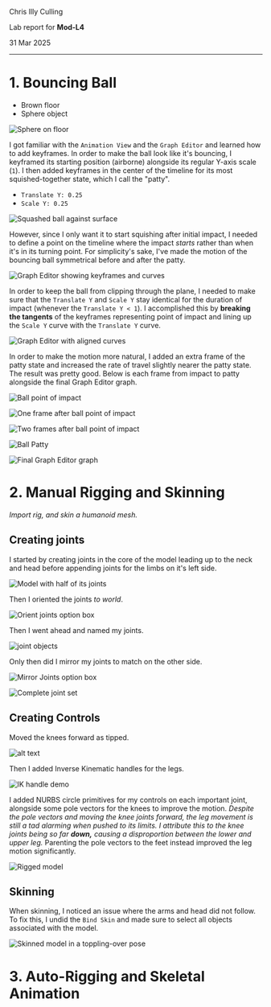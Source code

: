 Chris Illy Culling

Lab report for **Mod-L4**

31 Mar 2025

---

# 1. Bouncing Ball

- Brown floor
- Sphere object 

![Sphere on floor](image-19.png)

I got familiar with the `Animation View` and the `Graph Editor` and learned how to add keyframes. In order to make the ball look like it's bouncing, I keyframed its starting position (airborne) alongside its regular Y-axis scale (`1`). I then added keyframes in the center of the timeline for its most squished-together state, which I call the "patty".

- `Translate Y: 0.25`
- `Scale Y: 0.25`

![Squashed ball against surface](image-20.png)

However, since I only want it to start squishing after initial impact, I needed to define a point on the timeline where the impact *starts* rather than when it's in its turning point. For simplicity's sake, I've made the motion of the bouncing ball symmetrical before and after the patty.

![Graph Editor showing keyframes and curves](image-21.png)

In order to keep the ball from clipping through the plane, I needed to make sure that the `Translate Y` and `Scale Y` stay identical for the duration of impact (whenever the `Translate Y < 1`). I accomplished this by **breaking the tangents** of the keyframes representing point of impact and lining up the `Scale Y` curve with the `Translate Y` curve.

![Graph Editor with aligned curves](image-22.png)

In order to make the motion more natural, I added an extra frame of the patty state and increased the rate of travel slightly nearer the patty state. The result was pretty good. Below is each frame from impact to patty alongside the final Graph Editor graph.

![Ball point of impact](image-23.png)

<!-- ![One frame after ball point of impact](image-24.png) -->

![One frame after ball point of impact](image-26.png)

![Two frames after ball point of impact](image-25.png)

![Ball Patty](image-27.png)

![Final Graph Editor graph](image-28.png)

# 2. Manual Rigging and Skinning

*Import rig, and skin a humanoid mesh.*

## Creating joints 

I started by creating joints in the core of the model leading up to the neck and head before appending joints for the limbs on it's left side.

![Model with half of its joints](image-29.png)

Then I oriented the joints *to world*.

![Orient joints option box](image-30.png)

Then I went ahead and named my joints.

![joint objects](image-31.png)

Only then did I mirror my joints to match on the other side.

![Mirror Joints option box](image-32.png)

![Complete joint set](image-33.png)

## Creating Controls

Moved the knees forward as tipped.

![alt text](image-34.png)

Then I added Inverse Kinematic handles for the legs.

![IK handle demo](image-35.png)

I added NURBS circle primitives for my controls on each important joint, alongside some pole vectors for the knees to improve the motion. *Despite the pole vectors and moving the knee joints forward, the leg movement is still a tad alarming when pushed to its limits. I attribute this to the knee joints being so far* ***down,*** *causing a disproportion between the lower and upper leg.* Parenting the pole vectors to the feet instead improved the leg motion significantly.

![Rigged model](image-37.png)

## Skinning

When skinning, I noticed an issue where the arms and head did not follow. To fix this, I undid the `Bind Skin` and made sure to select all objects associated with the model.

![Skinned model in a toppling-over pose](image-39.png)

# 3. Auto-Rigging and Skeletal Animation


